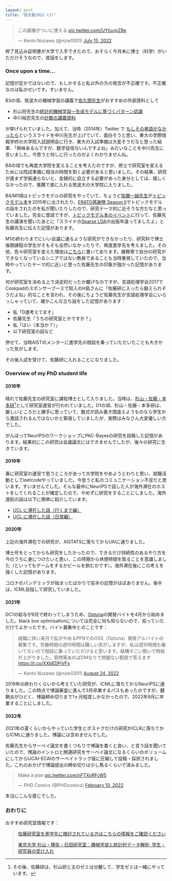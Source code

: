 ```yaml
---
layout: post
title: "怪文書2022 (1)"
---
```


<blockquote class="twitter-tweet" data-theme="dark"><p lang="ja" dir="ltr">この画像がついに使える <a href="https://t.co/UYtuvjvZ8e">pic.twitter.com/UYtuvjvZ8e</a></p>&mdash; Kento Nozawa (@nzw0301) <a href="https://twitter.com/nzw0301/status/1547797133729796096?ref_src=twsrc%5Etfw">July 15, 2022</a></blockquote> <script async src="https://platform.twitter.com/widgets.js" charset="utf-8"></script>

修了見込み証明書が大学で入手できたので、おそらく今月末に博士（科学）がいただけそうなので、昔話をします。

### Once upon a time...

記憶が定かではないので、もしかすると私以外の方の発言が不正確です。不正確なのは私のせいです。すいません。

B3の頃、筑波大の機械学習の講義で[佐久間先生](https://www.mdl.cs.tsukuba.ac.jp/)がおすすめの外部資料として
- 杉山将先生の[統計的機械学習―生成モデルに基づくパターン認識](https://www.amazon.co.jp/dp/4274502481)
- 中川裕志先生の[計数の講義資料](https://sites.google.com/site/nakagawa3/dan-dang-shou-yeno-zi-liao/foundation-of-ml)

が挙げられていました。加えて、当時（2014年）Twitter で [もしその単語がなかったら](https://www.slideshare.net/hirsoshnakagawa3/without-word)というスライドを中川先生が上げていて、面白そうと思い、東大の学際情報学府の大学院入試説明会に行き、東大の入試準備は大変そうだなと思った結果、「興味あるんですが、数学自信ないんですよね」みたいなことを中川先生に言いました。今思うと何しに行ったのかよくわかりませんね。

B4の頃でも再度大学院を変えることを考えたのですが、修士で研究室を変えるためには院試準備に相当の時間を割く必要があると思いました。その結果、研究が進まず学振通らないと、金銭的に自立する必要があった身分としては、嬉しくなかったので、推薦で楽に入れる筑波大の大学院に入りました。

B4/M1頃はトピックモデルの研究をやっていて、ちょうど[佐藤一誠先生](https://www.ml.is.s.u-tokyo.ac.jp/)が[トピックモデル本](https://www.amazon.co.jp/dp/4339027588)を2015年に出されたり、[ERATO感謝祭 Season II](https://bigdata.nii.ac.jp/eratokansyasai2/program2)でトピックモデルの話をされたのを私が聞いたりしたので、研究テーマ的に近そうな方だなと思っていました。完全に昔話ですが、[トピックモデル本のイベント](https://topicmodel.connpass.com/event/27999/)に行って、佐藤先生の講演を聞いたあとに「スライドの[Sparse LDA](https://dl.acm.org/doi/10.1145/1557019.1557121)の出版年違ってましたよ」と佐藤先生に伝えた記憶があります。

M1の終わりまでにいい会議に通るような研究ができなかったり、研究科で博士後期課程の学生がそもそも全然いなかったりで、再度進学先を考えました。その他、色々研究室を変えた理由は[こちら](nzw0301.github.io/2018/12/d)に書いてあります。雑務等で自分の研究ができなくなっているシニアではない教員であることも当時重視していたので、当時やっていたテーマ的に近いと思った佐藤先生の印象が強かった記憶があります。

何が研究室を決める上で決定的だったか朧げなのですが、言語処理学会2017でCookpadのスポンサーブースで知人のH島さんに「佐藤研に入ったら鍛えられそうだよね」的なことを言われ、その後にちょうど佐藤先生が言語処理学会にいらっしゃっていて、確かこんな立ち話をした記憶があります：

- 私「D進考えてます」
- 佐藤先生「うちの研究室とかですか？」
- 私「はい（本当か？）」
- 以下研究室の話など

併せて、当時AISTのメンターに進学先の相談を乗っていただいたことも大きかった気がします。

その後入試を受けて、佐藤研に入れることになりました。

### Overview of my PhD student life

#### 2018年

晴れて佐藤先生の研究室に課程博士として入りました。当時は、[杉山・佐藤・本多研](http://www.ms.k.u-tokyo.ac.jp/members-jp.html)[^1]として研究室運営が行われていました。D1の頃、杉山・佐藤・本多研は、厳しいところだと勝手に思っていて、数式が読み書き間違えようものなら学生から激詰されるんではないかと緊張していましたが、実際はみなさん大変優しい方でした。

がんばってNeurIPSのワークショップにPAC-Bayesの研究を投稿した記憶があります。結果的にこの研究は会議論文にはできませんでしたが、後々の研究に生きています。

#### 2019年

春に研究室の運営で思うところがあって大学院をやめようとわりと思い、就職活動としてleetcodeやっていました。今思うと私のコミュニケーション不足だと思います。すいませんでした。そんな最中にNeurIPSで話した人が海外滞在のホストをしてくれることが確定したので、やめずに研究をすることにしました。海外渡航の話は以下に簡単に紹介しています。

- [UCL に滞在した話（行くまで編）](https://nzw0301.github.io/2019/08/ucl)
- [UCL に滞在した話（日常編）](https://nzw0301.github.io/2019/10/ucl-life)

#### 2020年

上記の海外滞在での研究が、AISTATSに落ちてからUAIに通りました。

博士号をとってからも研究をしたかったので、できるだけ持続性のあるやり方を今のうちに身につけたいと思い、この時期から休憩時間を取ることを意識しました（といってもゲームをするかビールを飲むかです）。海外滞在後にこの考えを強くした記憶があります。

コロナのパンデミックが始まったばかりで前半の記憶がほぼありません。後半は、ICML目指して研究していました。

#### 2021年

DC1の給与が9月で終わってしまうため、[Optuna](https://github.com/optuna/optuna)の開発バイトを4月から始めました。black box optimisationについては完全に何も知らないので、拾っていただけてよかったです。バイト募集中とのことです：

<blockquote class="twitter-tweet"><p lang="ja" dir="ltr">就職に伴い来月で私がやめるPFNでのOSS（Optuna）開発アルバイトの募集です。労働時間の週10時間は難しい気がしますが、私は週10時間も働いてないので相談に乗っていただけると思います。結構すごい勢いで時給が上がりました。質問等あればDMなりで問題ない範囲で答えます <a href="https://t.co/XXbEDPiVFx">https://t.co/XXbEDPiVFx</a></p>&mdash; Kento Nozawa (@nzw0301) <a href="https://twitter.com/nzw0301/status/1562435151291813888?ref_src=twsrc%5Etfw">August 24, 2022</a></blockquote> <script async src="https://platform.twitter.com/widgets.js" charset="utf-8"></script>

2019年の終わりくらいから考えていた研究が、ICMLに落ちてからNeurIPSに通りました。この時点で博論審査に進んで3月卒業するパスもあったのですが、腱鞘炎がひどく、博論締め切りまで1ヶ月程度しかなかったので、2022年9月に卒業することにしました。

#### 2022年

2021年の夏くらいからやっていた学生とポスドクだけの研究がICLRに落ちてからICMLに通りました。博論には含めませんでした。

佐藤先生からサーベイ論文を書くつもりで博論を書くと良い、と言う話を聞いていたので、博論のイントロと関連研究をサーベイ論文になるくらいのボリュームにしてからIJCAI-ECAIのサーベイトラック版に圧縮して投稿・採択されました。これのおかげで博論提出の締め切りは少し焦るくらいで済みました。

<blockquote class="twitter-tweet" data-theme="dark"><p lang="en" dir="ltr">Make a plan <a href="https://t.co/nFTXoRFcW5">pic.twitter.com/nFTXoRFcW5</a></p>&mdash; PHD Comics (@PHDcomics) <a href="https://twitter.com/PHDcomics/status/1491858461251948563?ref_src=twsrc%5Etfw">February 10, 2022</a></blockquote> <script async src="https://platform.twitter.com/widgets.js" charset="utf-8"></script>

本当にこんな感じでした。

### おわりに

おすすめ研究室情報です：

> [佐藤研究室を進学先に検討されている方はこちらの情報をご確認ください](https://www.ml.is.s.u-tokyo.ac.jp/about)

> [東京大学 杉山・横矢・石田研究室：機械学習と統計的データ解析; 学生・研究員の受け入れ](http://www.ms.k.u-tokyo.ac.jp/join-jp.html)



[^1]: その後、佐藤研は、杉山研と主のゼミは分離して、学生ゼミは一緒にやっています。
